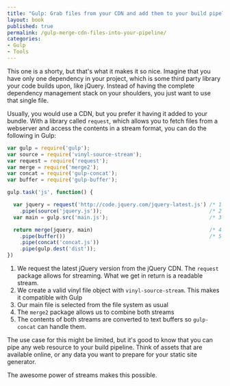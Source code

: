 ```yaml
---
title: "Gulp: Grab files from your CDN and add them to your build pipeline"
layout: book
published: true
permalink: /gulp-merge-cdn-files-into-your-pipeline/
categories:
- Gulp
- Tools
---
```


This one is a shorty, but that's what it makes it so nice. Imagine that you
have only one dependency in your project, which is some third party library
your code builds upon, like jQuery. Instead of having the complete dependency
management stack on your shoulders, you just want to use that single file.

Usually, you would use a CDN, but you prefer it having it added to your bundle.
With a library called `request`, which allows you to fetch files from a webserver
and access the contents in a stream format, you can do the following in Gulp:

```typescript
var gulp = require('gulp');
var source = require('vinyl-source-stream');
var request = require('request');
var merge = require('merge2');
var concat = require('gulp-concat');
var buffer = require('gulp-buffer');

gulp.task('js', function() {

  var jquery = request('http://code.jquery.com/jquery-latest.js') /* 1 */
    .pipe(source('jquery.js'));                                   /* 2 */
  var main = gulp.src('main.js');                                 /* 3 */

  return merge(jquery, main)                                      /* 4 */
    .pipe(buffer())                                               /* 5 */
    .pipe(concat('concat.js'))
    .pipe(gulp.dest('dist'));
})
```

1. We request the latest jQuery version from the jQuery CDN. The `request` package
   allows for streaming. What we get in return is a readable stream.
2. We create a valid vinyl file object with `vinyl-source-stream`. This makes it
   compatible with Gulp
3. Our main file is selected from the file system as usual
4. The `merge2` package allows us to combine both streams
5. The contents of both streams are converted to text buffers
   so `gulp-concat` can handle them.

The use case for this might be limited, but it's good to know that you can pipe
any web resource to your build pipeline. Think of assets that are available online,
or any data you want to prepare for your static site generator.

The awesome power of streams makes this possible.
